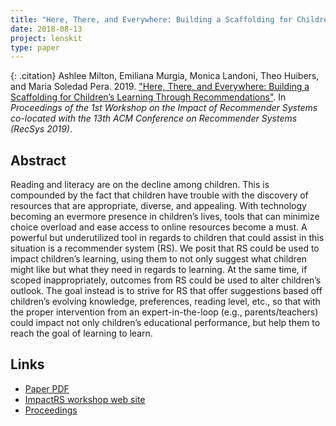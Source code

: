 ```yaml
---
title: "Here, There, and Everywhere: Building a Scaffolding for Children’s Learning Through Recommendations"
date: 2018-08-13
project: lenskit
type: paper
---
```


{: .citation}
Ashlee Milton, Emiliana Murgia, Monica Landoni, Theo Huibers, and Maria Soledad Pera. 2019. ["Here, There, and Everywhere: Building a Scaffolding for Children’s Learning Through Recommendations"](#). In <cite>Proceedings of the 1st Workshop on the Impact of Recommender Systems co-located with the 13th ACM Conference on Recommender Systems (RecSys 2019)</cite>.

## Abstract

Reading and literacy are on the decline among children. This is compounded by the fact that children have trouble with the discovery of resources that are appropriate, diverse, and appealing. With technology becoming an evermore presence in children’s lives, tools that can minimize choice overload and ease access to online resources become a must. A powerful but underutilized tool in regards to children that could assist in this situation is a recommender system (RS). We posit that RS could be used to impact children’s learning, using them to not only suggest what children might like but what they need in regards to learning. At the same time, if scoped inappropriately, outcomes from RS could be used to alter children’s outlook. The goal instead is to strive for RS that offer suggestions based off children’s evolving knowledge, preferences, reading level, etc., so that with the proper intervention from an expert-in-the-loop (e.g., parents/teachers) could impact not only children’s educational performance, but help them to reach the goal of learning to learn.

## Links

* [Paper PDF](https://md.ekstrandom.net/pubs/reveal2018-mceval.pdf)
* [ImpactRS workshop web site](https://impactrs19.github.io/)
* [Proceedings](http://ceur-ws.org/Vol-2462/)